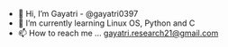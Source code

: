 - 👋 Hi, I’m Gayatri - @gayatri0397
- 🌱 I’m currently learning Linux OS, Python and C
- 📫 How to reach me ... gayatri.research21@gmail.com

<!---
gayatri0397/gayatri0397 is a ✨ special ✨ repository because its `README.md` (this file) appears on your GitHub profile.
You can click the Preview link to take a look at your changes.
--->
